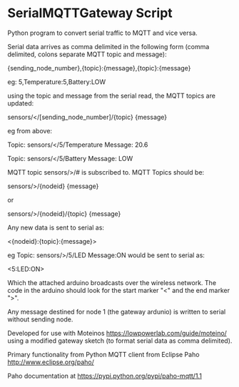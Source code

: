 # SerialMQTTGateway Script
Python program to convert serial traffic to MQTT and vice versa.

Serial data arrives as comma delimited in the following form (comma delimited, colons separate MQTT topic and message):

{sending_node_number},{topic}:{message},{topic}:{message}

eg: 5,Temperature:5,Battery:LOW

using the topic and message from the serial read, the MQTT topics are updated:

sensors/</[sending_node_number]/{topic} {message}

eg from above:

Topic: sensors/</5/Temperature Message: 20.6

Topic: sensors/</5/Battery     Message: LOW


MQTT topic sensors/>/# is subscribed to. MQTT Topics should be:

sensors/>/{nodeid} {message}

or

sensors/>/{nodeid}/{topic} {message}

Any new data is sent to serial as:

<{nodeid}:{topic}:{message}>

eg Topic: sensors/>/5/LED Message:ON would be sent to serial as:

<5:LED:ON>

Which the attached arduino broadcasts over the wireless network. The code in the arduino should look for the start marker "<" and the end marker ">".

Any message destined for node 1 (the gateway ardunio) is written to serial without sending node.


Developed for use with Moteinos https://lowpowerlab.com/guide/moteino/ using a modified gateway sketch (to format serial data as comma delimited).

Primary functionality from Python MQTT client from Eclipse Paho http://www.eclipse.org/paho/

Paho documentation at https://pypi.python.org/pypi/paho-mqtt/1.1

